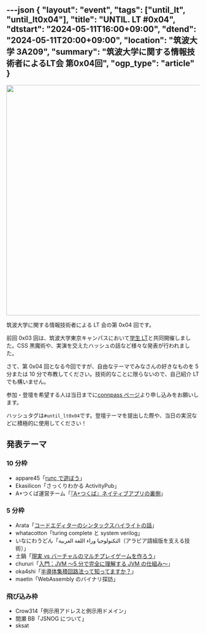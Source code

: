 ---json
{
    "layout": "event",
    "tags": ["until_lt", "until_lt0x04"],
    "title": "UNTIL. LT #0x04",
    "dtstart": "2024-05-11T16:00+09:00",
    "dtend": "2024-05-11T20:00+09:00",
    "location": "筑波大学 3A209",
    "summary": "筑波大学に関する情報技術者によるLT会 第0x04回",
    "ogp_type": "article"
}
---

<img src="/assets/img/until_lt_poster_4th.webp" height=600>

筑波大学に関する情報技術者による LT 会の第 0x04 回です。

前回 0x03 回は、筑波大学東京キャンパスにおいて[学生 LT](https://student-lt.tech/)と共同開催しました。CSS 黒魔術や、実演を交えたハッシュの話など様々な発表が行われました。

さて、第 0x04 回となる今回ですが、自由なテーマでみなさんの好きなものを 5 分または 10 分で布教してください。技術的なことに限らないので、自己紹介 LT でも構いません。

参加・登壇を希望する人は当日までに[connpass ページ](https://until-tsukuba.connpass.com/event/309828/)より申し込みをお願いします。

ハッシュタグは`#until_lt0x04`です。登壇テーマを提出した際や、当日の実況などに積極的に使用してください！

## 発表テーマ

### 10 分枠

- appare45「[runc で遊ぼう](https://docs.google.com/presentation/d/e/2PACX-1vQbvGAjZX-NrWkAmfnrFjrVo29sQVckNT5C-P2DsVIUzrM9ZDLFm2AsNsh7zcItC8BOr_5mL95VsH6t/pub?start=false&loop=false&delayms=3000&slide=id.g2da8dc0f71f_0_0)」
- Ekasilicon「さっくりわかる ActivityPub」
- A+つくば運営チーム「[『A+つくば』ネイティブアプリの裏側](https://speakerdeck.com/halfblue/a-plus-tukuba-neiteibuapurinoli-ce-until-lt-number-0x04)」

### 5 分枠

- Arata「[コードエディターのシンタックスハイライトの話](https://speakerdeck.com/arata_nvm/kodoedeitanosintatukusuhairaitonohua)」
- whatacotton「turing complete と system verilog」
- いなにわうどん「التكنولوجيا وراء اللغة العربية（アラビア語組版を支える技術）」
- 土鍋「[現実 vs バーチャルのマルチプレイゲームを作ろう](https://speakerdeck.com/donabe3/xian-shi-vs-batiyarunomarutipureigemuwozuo-rou)」
- chururi「[入門：JVM 〜5 分で完全に理解する JVM の仕組み〜](https://speakerdeck.com/chururi/ru-men-jvm-5-fen-dewan-quan-nili-jie-suru-jvm-noshi-zu-mi)」
- oka4shi「[半導体集積回路法って知ってますか？](https://slides.com/oka4shi/until-lt-0x04_oka4shi)」
- maetin「WebAssembly のバイナリ探訪」

### 飛び込み枠

- Crow314「例示用アドレスと例示用ドメイン」
- 間瀬 BB「JSNOG について」
- sksat
